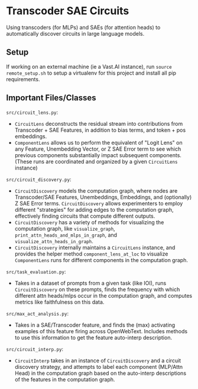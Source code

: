# Transcoder SAE Circuits

Using transcoders (for MLPs) and SAEs (for attention heads) to automatically discover circuits in large language models.

## Setup

If working on an external machine (ie a Vast.AI instance), run `source remote_setup.sh` to setup a virtualenv for this project and install all pip requirements.

## Important Files/Classes

`src/circuit_lens.py`:

- `CircuitLens` deconstructs the residual stream into contributions from Transcoder + SAE Features, in addition to bias terms, and token + pos embeddings.
- `ComponentLens` allows us to perform the equivalent of "Logit Lens" on any Feature, Unembedding Vector, or Z SAE Error term to see which previous components substantially impact subsequent components. (These runs are coordinated and organized by a given `CircuitLens` instance)

`src/circuit_discovery.py`:

- `CircuitDiscovery` models the computation graph, where nodes are Transcoder/SAE Features, Unembeddings, Embeddings, and (optionally) Z SAE Error terms. `CircuitDiscovery` allows experimenters to employ different "strategies" for adding edges to the computation graph, effectively finding circuits that compute different outputs.
- `CircuitDiscovery` has a variety of methods for visualizing the computation graph, like `visualize_graph`, `print_attn_heads_and_mlps_in_graph`, and `visualize_attn_heads_in_graph`.
- `CircuitDiscovery` internally maintains a `CircuitLens` instance, and provides the helper method `component_lens_at_loc` to visualize `ComponentLens` runs for different components in the computation graph.

`src/task_evaluation.py`:

- Takes in a dataset of prompts from a given task (like IOI), runs `CircuitDiscovery` on these prompts, finds the frequency with which different attn heads/mlps occur in the computation graph, and computes metrics like faithfulness on this data.

`src/max_act_analysis.py`:

- Takes in a SAE/Transcoder feature, and finds the (max) activating examples of this feature firing across OpenWebText. Includes methods to use this information to get the feature auto-interp description.

`src/circuit_interp.py`:

- `CircuitInterp` takes in an instance of `CircuitDiscovery` and a circuit discovery strategy, and attempts to label each component (MLP/Attn Head) in the computation graph based on the auto-interp descriptions of the features in the computation graph.
